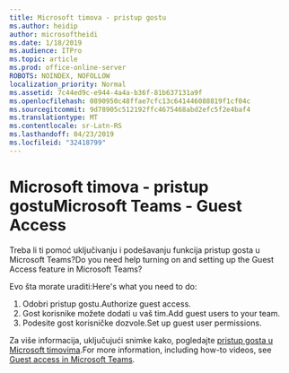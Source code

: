 ```yaml
---
title: Microsoft timova - pristup gostu
ms.author: heidip
author: microsoftheidi
ms.date: 1/18/2019
ms.audience: ITPro
ms.topic: article
ms.prod: office-online-server
ROBOTS: NOINDEX, NOFOLLOW
localization_priority: Normal
ms.assetid: 7c44ed9c-e944-4a4a-b36f-81b637131a9f
ms.openlocfilehash: 0890950c48ffae7cfc13c641446088819f1cf04c
ms.sourcegitcommit: 9d78905c512192ffc4675468abd2efc5f2e4baf4
ms.translationtype: MT
ms.contentlocale: sr-Latn-RS
ms.lasthandoff: 04/23/2019
ms.locfileid: "32418799"
---
```

# <a name="microsoft-teams---guest-access"></a><span data-ttu-id="32340-102">Microsoft timova - pristup gostu</span><span class="sxs-lookup"><span data-stu-id="32340-102">Microsoft Teams - Guest Access</span></span>

<span data-ttu-id="32340-103">Treba li ti pomoć uključivanju i podešavanju funkcija pristup gosta u Microsoft Teams?</span><span class="sxs-lookup"><span data-stu-id="32340-103">Do you need help turning on and setting up the Guest Access feature in Microsoft Teams?</span></span>

<span data-ttu-id="32340-104">Evo šta morate uraditi:</span><span class="sxs-lookup"><span data-stu-id="32340-104">Here's what you need to do:</span></span>

1. <span data-ttu-id="32340-105">Odobri pristup gostu.</span><span class="sxs-lookup"><span data-stu-id="32340-105">Authorize guest access.</span></span>
1. <span data-ttu-id="32340-106">Gost korisnike možete dodati u vaš tim.</span><span class="sxs-lookup"><span data-stu-id="32340-106">Add guest users to your team.</span></span>
1. <span data-ttu-id="32340-107">Podesite gost korisničke dozvole.</span><span class="sxs-lookup"><span data-stu-id="32340-107">Set up guest user permissions.</span></span>

<span data-ttu-id="32340-108">Za više informacija, uključujući snimke kako, pogledajte [pristup gosta u Microsoft timovima](https://docs.microsoft.com/en-us/microsoftteams/guest-access).</span><span class="sxs-lookup"><span data-stu-id="32340-108">For more information, including how-to videos, see [Guest access in Microsoft Teams](https://docs.microsoft.com/en-us/microsoftteams/guest-access).</span></span>

